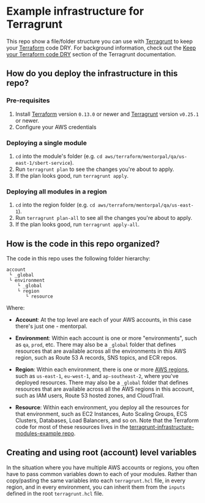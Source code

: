 # Example infrastructure for Terragrunt

This repo show a file/folder structure
you can use with [Terragrunt](https://github.com/gruntwork-io/terragrunt) to keep your
[Terraform](https://www.terraform.io) code DRY. For background information, check out the [Keep your Terraform code
DRY](https://github.com/gruntwork-io/terragrunt#keep-your-terraform-code-dry) section of the Terragrunt documentation.

## How do you deploy the infrastructure in this repo?


### Pre-requisites

1. Install [Terraform](https://www.terraform.io/) version `0.13.0` or newer and
   [Terragrunt](https://github.com/gruntwork-io/terragrunt) version `v0.25.1` or newer.
2. Configure your AWS credentials

### Deploying a single module

1. `cd` into the module's folder (e.g. `cd aws/terraform/mentorpal/qa/us-east-1/sbert-service`).
1. Run `terragrunt plan` to see the changes you're about to apply.
1. If the plan looks good, run `terragrunt apply`.

### Deploying all modules in a region

1. `cd` into the region folder (e.g. `cd aws/terraform/mentorpal/qa/us-east-1`).
1. Run `terragrunt plan-all` to see all the changes you're about to apply.
1. If the plan looks good, run `terragrunt apply-all`.


## How is the code in this repo organized?

The code in this repo uses the following folder hierarchy:

```
account
 └ _global
 └ environment
    └ _global
    └ region
       └ resource
```

Where:

* **Account**: At the top level are each of your AWS accounts, in this case there's just one - mentorpal. 

* **Environment**: Within each account is one or more "environments", such as `qa`, `prod`, etc. 
  There may also be a `_global` folder that defines resources that are available across all the environments 
  in this AWS region, such as Route 53 A records, SNS topics, and ECR repos.

* **Region**: Within each environment, there is one or more [AWS regions](http://docs.aws.amazon.com/AWSEC2/latest/UserGuide/using-regions-availability-zones.html), 
  such as `us-east-1`, `eu-west-1`, and `ap-southeast-2`, where you've deployed resources. There may also be a `_global`
  folder that defines resources that are available across all the AWS regions in this account, such as IAM users,
  Route 53 hosted zones, and CloudTrail.

* **Resource**: Within each environment, you deploy all the resources for that environment, such as EC2 Instances, Auto
  Scaling Groups, ECS Clusters, Databases, Load Balancers, and so on. Note that the Terraform code for most of these
  resources lives in the [terragrunt-infrastructure-modules-example repo](https://github.com/gruntwork-io/terragrunt-infrastructure-modules-example).

## Creating and using root (account) level variables

In the situation where you have multiple AWS accounts or regions, you often have to pass common variables down to each
of your modules. Rather than copy/pasting the same variables into each `terragrunt.hcl` file, in every region, and in
every environment, you can inherit them from the `inputs` defined in the root `terragrunt.hcl` file.
